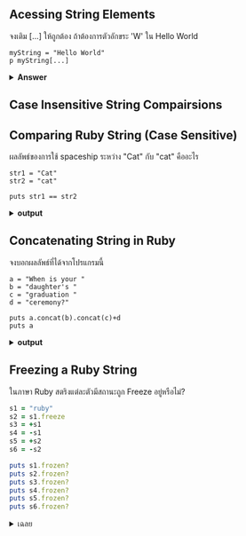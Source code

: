 ## Acessing String Elements
จงเติม [...] ให้ถูกต้อง ถ้าต้องการตัวอักขระ 'W' ใน Hello World
```
myString = "Hello World"
p myString[...]
```
<details close>
<summary><b>Answer</b></summary>
  <pre>6
  </pre>
</details>

## Case Insensitive String Compairsions

## Comparing Ruby String (Case Sensitive)

ผลลัพธ์ของการใช้ spaceship ระหว่าง "Cat" กับ "cat" คืออะไร

```
str1 = "Cat"
str2 = "cat"

puts str1 == str2

```
<details close>
<summary><b>output</b></summary>
  <pre> -1
 </pre>
</details>


## Concatenating String in Ruby

จงบอกผลลัพธ์ที่ได้จากโปรแกรมนี้
```
a = "When is your " 
b = "daughter's "
c = "graduation "
d = "ceremony?"

puts a.concat(b).concat(c)+d
puts a

```
<details close>
<summary><b>output</b></summary>
<pre> 
 When is your daughter's graduation ceremony?
 When is your daughter's graduation 
</pre>
</details>

## Freezing a Ruby String
ในภาษา Ruby สตริงแต่ละตัวมีสถานะถูก Freeze อยู่หรือไม่?
```ruby
s1 = "ruby"
s2 = s1.freeze
s3 = +s1
s4 = -s1
s5 = +s2
s6 = -s2

puts s1.frozen?
puts s2.frozen?
puts s3.frozen?
puts s4.frozen?
puts s5.frozen?
puts s6.frozen?
```
<details>
<summary> เฉลย </summary>
  
```ruby
  puts s1.frozen? == True เพราะ ถูก freeze ด้วย s1.freeze
  puts s2.frozen? == True เพราะ เป็น reference ของ s1 → frozen เหมือนกัน
  puts s3.frozen? == False เพราะ +s1 คืนค่า mutable copy
  puts s4.frozen? == True เพราะ -s1 คืนค่า frozen copy
  puts s5.frozen? == False เพราะ +s2 คืนค่า mutable copy แม้ต้นฉบับ frozen
  puts s6.frozen? == True เพราะ -s2 คืนค่า frozen copy
```
</details>
